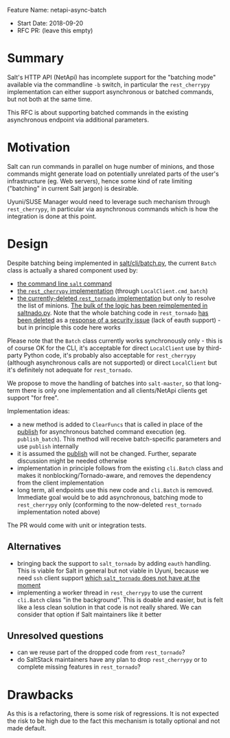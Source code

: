 Feature Name: netapi-async-batch
- Start Date: 2018-09-20
- RFC PR: (leave this empty)

# Summary
[summary]: #summary

Salt's HTTP API (NetApi) has incomplete support for the "batching mode" available via the commandline `-b` switch, in particular the `rest_cherrypy` implementation can either support asynchronous or batched commands, but not both at the same time.

This RFC is about supporting batched commands in the existing asynchronous endpoint via additional parameters.

# Motivation
[motivation]: #motivation

Salt can run commands in parallel on huge number of minions, and those commands might generate load on potentially unrelated parts of the user's infrastructure (eg. Web servers), hence some kind of rate limiting ("batching" in current Salt jargon) is desirable.

Uyuni/SUSE Manager would need to leverage such mechanism through `rest_cherrypy`, in particular via asynchronous commands which is how the integration is done at this point.

# Design
[design]: #detailed-design

Despite batching being implemented in [salt/cli/batch.py](https://github.com/saltstack/salt/blob/v2018.3.2/salt/cli/batch.py), the current `Batch` class is actually a shared component used by:
  - [the command line `salt` command](https://github.com/saltstack/salt/blob/v2018.3.2/salt/cli/salt.py#L232)
  - [the `rest_cherrypy` implementation](https://github.com/saltstack/salt/blob/v2018.3.2/salt/client/__init__.py#L571) (through `LocalClient.cmd_batch`)
  - [the currently-deleted `rest_tornado` implementation](https://github.com/saltstack/salt/blob/2015.5/salt/netapi/rest_tornado/saltnado.py#L216) but only to resolve the list of minions. [The bulk of the logic has been reimplemented in saltnado.py](https://github.com/saltstack/salt/blob/2015.5/salt/netapi/rest_tornado/saltnado.py#L862-L884). Note that the whole batching code in `rest_tornado` [has been deleted](https://github.com/saltstack/salt/commit/3d8f3d18f6afa760c70db87cbbaaa71d877ca4d3) as a [response of a security issue](https://github.com/saltstack/salt/issues/38497) (lack of eauth support) - but in principle this code here works

Please note that the `Batch` class currently works synchronously only - this is of course OK for the CLI, it's acceptable for direct `LocalClient` use by third-party Python code, it's probably also acceptable for `rest_cherrypy` (although asynchronous calls are not supported) or direct `LocalClient` but it's definitely not adequate for `rest_tornado`.

We propose to move the handling of batches into `salt-master`, so that long-term there is only one implementation and all clients/NetApi clients get support "for free".

Implementation ideas:
 - a new method is added to `ClearFuncs` that is called in place of the [publish](https://github.com/saltstack/salt/blob/develop/salt/master.py#L2035) for asynchronous batched command execution (eg. `publish_batch`). This method will receive batch-specific parameters and use `publish` internally
 - it is assumed the [publish](https://github.com/saltstack/salt/blob/develop/salt/master.py#L2035) will not be changed. Further, separate discussion might be needed otherwise
 - implementation in principle follows from the existing `cli.Batch` class and makes it nonblocking/Tornado-aware, and removes the dependency from the client implementation
 - long term, all endpoints use this new code and `cli.Batch` is removed. Immediate goal would be to add asynchronous, batching mode to `rest_cherrypy` only (conforming to the now-deleted `rest_tornado` implementation noted above)

The PR would come with unit or integration tests.

## Alternatives
[alternatives]: #alternatives

 - bringing back the support to `salt_tornado` by adding `eauth` handling. This is viable for Salt in general but not viable in Uyuni, because we need `ssh` client support [which `salt_tornado` does not have at the moment](https://github.com/saltstack/salt/issues/26505)
 - implementing a worker thread in `rest_cherrypy` to use the current `cli.Batch` class "in the background". This is doable and easier, but is felt like a less clean solution in that code is not really shared. We can consider that option if Salt maintainers like it better

## Unresolved questions
[unresolved]: #unresolved-questions

 - can we reuse part of the dropped code from `rest_tornado`?
 - do SaltStack maintainers have any plan to drop `rest_cherrypy` or to complete missing features in `rest_tornado`?

# Drawbacks
[drawbacks]: #drawbacks

As this is a refactoring, there is some risk of regressions. It is not expected the risk to be high due to the fact this mechanism is totally optional and not made default.

